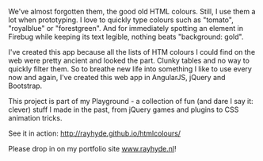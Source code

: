We've almost forgotten them, the good old HTML colours. Still, I use them a lot when prototyping. I love to quickly type colours such as "tomato", "royalblue" or "forestgreen". And for immediately spotting an element in Firebug while keeping its text legible, nothing beats "background: gold".

I've created this app because all the lists of HTM colours I could find on the web were pretty ancient and looked the part. Clunky tables and no way to quickly filter them. So to breathe new life into something I like to use every now and again, I've created this web app in AngularJS, jQuery and Bootstrap.

This project is part of my Playground - a collection of fun (and dare I say it: clever) stuff I made in the past, from jQuery games and plugins to CSS animation tricks.

<p>See it in action: <a href="http://rayhyde.github.io/htmlcolours/">http://rayhyde.github.io/htmlcolours/</a> </p>

Please drop in on my portfolio site <a href="http://www.rayhyde.nl">www.rayhyde.nl</a>!